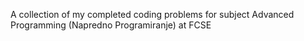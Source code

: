 A collection of my completed coding problems for subject Advanced Programming (Napredno Programiranje) at FCSE
